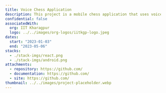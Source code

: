 ```yaml
---
title: Voice Chess Application
description: This project is a mobile chess application that uses voice commands for gameplay, making it accessible for people with visual impairments. Built on react-native, the app utilizes react-native-voice for natural language processing and chessboard.js for the chess engine.
confidential: false
associatedWith:
  org: IIT Kharagpur
  logo: ../../images/org-logos/iitkgp-logo.jpeg
dates:
  start: "2023-01-03"
  end: "2023-05-06"
stacks:
  - ./stack-imgs/react.png
  - ./stack-imgs/android.png
attachments:
  - repository: https://github.com/
  - documentation: https://github.com/
  - site: https://github.com/
thumbnail: ../../images/project-placeholder.webp
---
```


